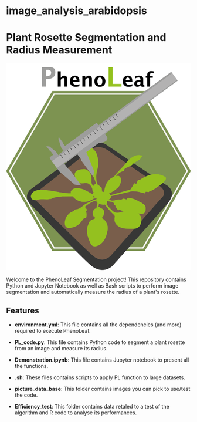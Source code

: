 # image_analysis_arabidopsis

# Plant Rosette Segmentation and Radius Measurement

![Plant Rosette](Logo_PL.png)

Welcome to the PhenoLeaf Segmentation project! This repository contains Python and Jupyter Notebook as well as Bash scripts to perform image segmentation and automatically measure the radius of a plant's rosette.

## Features

- **environment.yml**: This file contains all the dependencies (and more) required to execute PhenoLeaf.

- **PL_code.py**: This file contains Python code to segment a plant rosette from an image and measure its radius.
- **Demonstration.ipynb**: This file contains Jupyter notebook to present all the functions. 

- **.sh**: These files contains scripts to apply PL function to large datasets.

- **picture_data_base**: This folder contains images you can pick to use/test the code.
  
- **Efficiency_test**: This folder contains data retaled to a test of the algorithm and R code to analyse its performances.
